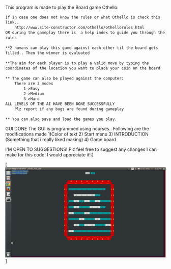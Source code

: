 This program is made to play the Board game Othello:
	
	If in case one does not know the rules or what Othello is check this
	link..
		http://www.site-constructor.com/othello/othellorules.html
 	OR during the gameplay there is  a help index to guide you through the rules
	
	**2 humans can play this game against each other til the board gets filled.. Then the winner is evaluated
	
	**The aim for each player is to play a valid move by typing the coordinates of the location you want to place your coin on the board
	
	** The game can also be played against the computer:
		There are 3 modes
			1->Easy
			2->Medium 
			3->Hard
	ALL LEVELS OF THE AI HAVE BEEN DONE SUCCESSFULLY
		Plz report if any bugs are found during gameplay
	
	** You can also save and load the games you play.
GUI DONE 
	The GUI is programmed using ncurses.. Following are the modifications made 
	1)Color of text
	2) Start menu
	3) INTRODUCTION (Something that i really liked making)
	4) Game board 

I'M OPEN TO SUGGESTIONS! 
	Plz feel free to suggest any changes I can make for this code! I would appreciate it!:)


[<img src="https://github.com/arnab1896/othello/blob/master/gameplay2.png">]
